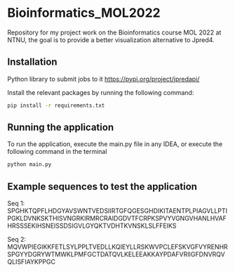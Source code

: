 # Bioinformatics_MOL2022
Repository for my project work on the Bioinformatics course MOL 2022 at NTNU, the goal is to provide a better visualization alternative to Jpred4.

## Installation
Python library to submit jobs to it https://pypi.org/project/jpredapi/

Install the relevant packages by running the following command:
```bash
pip install -r requirements.txt
```

## Running the application
To run the application, execute the main.py file in any IDEA, or execute the following command in the terminal

```bash
python main.py
```

## Example sequences to test the application


Seq 1:
SPGHKTQPFLHDGYAVSWNTVEDSIIRTGFQGESGHDIKITAENTPLPIAGVLLPTIPGKLDVNKSKTHISVNGRKIRMRCRAIDGDVTFCRPKSPVYVGNGVHANLHVAFHRSSSEKIHSNEISSDSIGVLGYQKTVDHTKVNSKLSLFFEIKS

Seq 2:
MQVWPIEGIKKFETLSYLPPLTVEDLLKQIEYLLRSKWVPCLEFSKVGFVYRENHRSPGYYDGRYWTMWKLPMFGCTDATQVLKELEEAKKAYPDAFVRIIGFDNVRQVQLISFIAYKPPGC